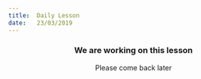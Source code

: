 ```yaml
---
title:  Daily Lesson
date:   23/03/2019
---
```


### <center>We are working on this lesson</center>
<center>Please come back later</center>